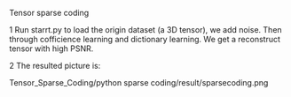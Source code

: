 Tensor sparse coding 

1 Run starrt.py to load the origin dataset (a 3D tensor), we add noise.
  Then through cofficience learning and dictionary learning. We get a reconstruct tensor with high PSNR.


2 The resulted picture is:

Tensor_Sparse_Coding/python sparse coding/result/sparsecoding.png

